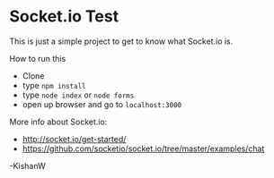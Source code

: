 # Socket.io Test
This is just a simple project to get to know what Socket.io is.

How to run this
- Clone
- type `npm install`
- type `node index` or `node forms`
- open up browser and go to `localhost:3000`

More info about Socket.io:
- http://socket.io/get-started/
- https://github.com/socketio/socket.io/tree/master/examples/chat

-KishanW

